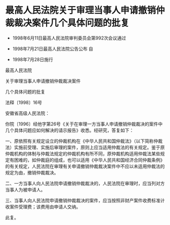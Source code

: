 # 最高人民法院关于审理当事人申请撤销仲裁裁决案件几个具体问题的批复

- 1998年6月11日最高人民法院审判委员会第992次会议通过

- 1998年7月21日最高人民法院公告公布 自

- 1998年7月28日施行

<!-- INFO END -->

最高人民法院

关于审理当事人申请撤销仲裁裁决案件

几个具体问题的批复

法释〔1998〕16号

安徽省高级人民法院：

你院〔1996〕经他字第26号《关于在审理一方当事人申请撤销仲裁裁决的案件中几个具体问题应如何解决的请示报告》收悉。经研究，答复如下：

一、原依照有关规定设立的仲裁机构在《中华人民共和国仲裁法》（以下简称仲裁法）实施前受理、实施后审理的案件，原则上应当适用仲裁法的有关规定。鉴于原仲裁机构的体制与仲裁法规定的仲裁机构有所不同，原仲裁机构适用仲裁法某些规定有困难的，如仲裁庭的组成，也可以适用《中华人民共和国经济合同仲裁条例》的有关规定，人民法院在审理有关申请撤销仲裁裁决案件中不应以未适用仲裁法的规定为由，撤销仲裁裁决。

二、一方当事人向人民法院申请撤销仲裁裁决的，人民法院在审理时，应当列对方当事人为被申请人。

三、当事人向人民法院申请撤销仲裁裁决的案件，应当按照非财产案件收费标准计收案件受理费；该费用由申请人交纳。

此复。
